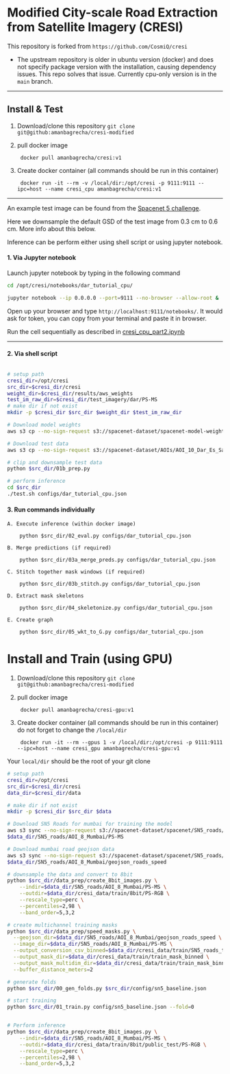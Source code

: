 # Modified City-scale Road Extraction from Satellite Imagery (CRESI) 

This repository is forked from `https://github.com/CosmiQ/cresi`

- The upstream repository is older in ubuntu version (docker) and does not specify package version with the installation, causing dependency issues. This repo solves that issue. Currently cpu-only version is in the `main` branch.


____

## Install & Test


1. Download/clone this repository `git clone git@github:amanbagrecha/cresi-modified`

2. pull docker image

		docker pull amanbagrecha/cresi:v1
	
3. Create docker container (all commands should be run in this container)

		docker run -it --rm -v /local/dir:/opt/cresi -p 9111:9111 --ipc=host --name cresi_cpu amanbagrecha/cresi:v1
____
An example test image can be found from the [Spacenet 5 challenge](https://registry.opendata.aws/spacenet/).


Here we downsample the default GSD of the test image from 0.3 cm to 0.6 cm. More info about this below.

Inference can be perform either using shell script or using jupyter notebook.

#### 1. Via Jupyter notebook

Launch jupyter notebook by typing in the following command

```sh
cd /opt/cresi/notebooks/dar_tutorial_cpu/

jupyter notebook --ip 0.0.0.0 --port=9111 --no-browser --allow-root &
```

Open up your browser and type `http://localhost:9111/notebooks/`.
It would ask for token, you can copy from your terminal and paste it in browser.

Run the cell sequentially as described in [cresi_cpu_part2.ipynb](https://github.com/amanbagrecha/cresi-modified/blob/main/notebooks/dar_tutorial_cpu/cresi_cpu_part2.ipynb)

---

#### 2. Via shell script

```sh

# setup path
cresi_dir=/opt/cresi
src_dir=$cresi_dir/cresi
weight_dir=$cresi_dir/results/aws_weights
test_im_raw_dir=$cresi_dir/test_imagery/dar/PS-MS
# make dir if not exist
mkdir -p $cresi_dir $src_dir $weight_dir $test_im_raw_dir

# Download model weights
aws s3 cp --no-sign-request s3://spacenet-dataset/spacenet-model-weights/spacenet-5/baseline/ $weight_dir

# Download test data
aws s3 cp --no-sign-request s3://spacenet-dataset/AOIs/AOI_10_Dar_Es_Salaam/PS-MS/ $test_im_raw_dir

# clip and downsample test data
python $src_dir/01b_prep.py

# perform inference
cd $src_dir
./test.sh configs/dar_tutorial_cpu.json
```	

#### 3. Run commands individually


	A. Execute inference (within docker image)

		python $src_dir/02_eval.py configs/dar_tutorial_cpu.json

	B. Merge predictions (if required)

		python $src_dir/03a_merge_preds.py configs/dar_tutorial_cpu.json
	
	C. Stitch together mask windows (if required)

		python $src_dir/03b_stitch.py configs/dar_tutorial_cpu.json

	D. Extract mask skeletons

		python $src_dir/04_skeletonize.py configs/dar_tutorial_cpu.json
	
	E. Create graph

		python $src_dir/05_wkt_to_G.py configs/dar_tutorial_cpu.json


# Install and Train (using GPU)

1. Download/clone this repository `git clone git@github:amanbagrecha/cresi-modified`

2. pull docker image

		docker pull amanbagrecha/cresi-gpu:v1
	
3. Create docker container (all commands should be run in this container) do not forget to change the `/local/dir`

		docker run -it --rm --gpus 1 -v /local/dir:/opt/cresi -p 9111:9111 --ipc=host --name cresi_gpu amanbagrecha/cresi-gpu:v1

Your `local/dir` should be the root of your git clone

```sh
# setup path
cresi_dir=/opt/cresi
src_dir=$cresi_dir/cresi
data_dir=$cresi_dir/data

# make dir if not exist
mkdir -p $cresi_dir $src_dir $data

# Download SN5 Roads for mumbai for training the model
aws s3 sync --no-sign-request s3://spacenet-dataset/spacenet/SN5_roads/train/AOI_8_Mumbai/PS-MS \
$data_dir/SN5_roads/AOI_8_Mumbai/PS-MS

# Download mumbai road geojson data
aws s3 sync --no-sign-request s3://spacenet-dataset/spacenet/SN5_roads/train/AOI_8_Mumbai/geojson_roads_speed \
$data_dir/SN5_roads/AOI_8_Mumbai/geojson_roads_speed

# downsample the data and convert to 8bit
python $src_dir/data_prep/create_8bit_images.py \
    --indir=$data_dir/SN5_roads/AOI_8_Mumbai/PS-MS \
    --outdir=$data_dir/cresi_data/train/8bit/PS-RGB \
    --rescale_type=perc \
    --percentiles=2,98 \
    --band_order=5,3,2

# create multichannel training masks
python $src_dir/data_prep/speed_masks.py \
  --geojson_dir=$data_dir/SN5_roads/AOI_8_Mumbai/geojson_roads_speed \
  --image_dir=$data_dir/SN5_roads/AOI_8_Mumbai/PS-MS \
  --output_conversion_csv_binned=$data_dir/cresi_data/train/SN5_roads_train_speed_conversion_binned.csv \
  --output_mask_dir=$data_dir/cresi_data/train/train_mask_binned \
  --output_mask_multidim_dir=$data_dir/cresi_data/train/train_mask_binned_mc \
  --buffer_distance_meters=2

# generate folds
python $src_dir/00_gen_folds.py $src_dir/config/sn5_baseline.json

# start training
python $src_dir/01_train.py config/sn5_baseline.json --fold=0


# Perform inference
python $src_dir/data_prep/create_8bit_images.py \
    --indir=$data_dir/SN5_roads/AOI_8_Mumbai/PS-MS \
    --outdir=$data_dir/cresi_data/train/8bit/public_test/PS-RGB \
    --rescale_type=perc \
    --percentiles=2,98 \
    --band_order=5,3,2

```
